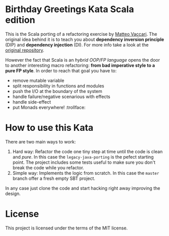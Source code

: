 # Birthday Greetings Kata Scala edition

This is the Scala porting of a refactoring exercise by [Matteo Vaccari](http://matteo.vaccari.name/). The original idea behind it is to teach you about **dependency inversion principle** (DIP) and **dependency injection** (DI). For more info take a look at the [original repository](https://github.com/xpmatteo/birthday-greetings-kata).

However the fact that Scala is an _hybrid OOP/FP language_ opens the door to another interesting macro refactoring: **from bad imperative style to a pure FP style**. In order to reach that goal you have to:
- remove mutable variable
- split responsibility in functions and modules
- push the I/O at the boundary of the system
- handle failure/negative scenarious with effects
- handle side-effect
- put Monads everywhere! :trollface:

# How to use this Kata

There are two main ways to work:
1) Hard way: Refactor the code one tiny step at time until the code is clean and _pure_. In this case the `legacy-java-porting` is the pefect starting point. The project includes some tests useful to make sure you don't break the code while you refactor.
2) Simple way: Implements the logic from scratch. In this case the `master` branch offer a fresh empty SBT project.

In any case just clone the code and start hacking right away improving the design.

# License
This project is licensed under the terms of the MIT license.
